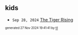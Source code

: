 ## kids


* <code>Sep 28, 2024</code> [The Tiger Rising](2024-10-02T22-02-18-the-tiger-rising.md)

<sup><sub>generated 27 Nov 2024 19:41:41 by <a href='https://github.com/senorprogrammer/til'>til</a></sub></sup>
